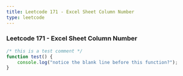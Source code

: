 ```yaml
---
title: Leetcode 171 - Excel Sheet Column Number
type: leetcode
---
```


### Leetcode 171 - Excel Sheet Column Number

```javascript
/* this is a test comment */
function test() {
    console.log("notice the blank line before this function?");
}
```

<!-- more -->